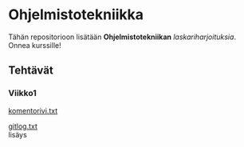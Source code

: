 # Ohjelmistotekniikka
Tähän repositorioon lisätään **Ohjelmistotekniikan** *laskariharjoituksia*.\
Onnea kurssille!

## Tehtävät
### Viikko1 

[komentorivi.txt](https://github.com/TanakaAkihiro/ot-harjoitustyo/blob/master/laskarit/viikko1/komentorivi.txt)


[gitlog.txt](https://github.com/TanakaAkihiro/ot-harjoitustyo/blob/master/laskarit/viikko1/gitlog.txt)  
lisäys
